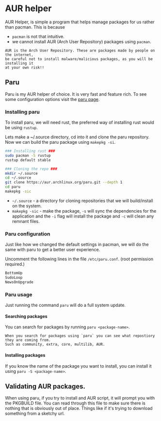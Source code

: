 # AUR helper

AUR Helper, is simple a program that helps manage packages for us rather than pacman.
This is because
- `pacman` is not that intuitive.
- we cannot install AUR (Arch User Repository) packages using `pacman`.

```admonish warning
AUR is the Arch User Repository. These are packages made by people on the internet,
be careful not to install malware/malicious packages, as you will be installing it
at your own risk!!
```

## Paru

Paru is my AUR helper of choice. It is very fast and feature rich. To see some configuration options
visit the [paru page](./apps/paru.html).

### Installing paru

To install paru, we will need rust, the preferred way of installing rust would be
using `rustup`.

Lets make a ~/.source directory, cd into it and clone the paru repository.
Now we can build the paru package using `makepkg -si`.

```sh
### Installing rust ###
sudo pacman -S rustup
rustup default stable

### Cloning the repo ###
mkdir ~/.source
cd ~/.source
git clone https://aur.archlinux.org/paru.git --depth 1
cd paru
makepkg -sic
```

- `~/.source` - a directory for cloning repositories that we will build/install on 
the system.
- `makepkg -sic` - make the package, `-s` will sync the dependencies for the application
and the `-i` flag will install the package and `-c` will clean any remnant files.

### Paru configuration

Just like how we changed the default settings in pacman, we will do the same with paru to
get a better user experience.

Uncomment the following lines in the file `/etc/paru.conf`. (root permission required.)

```sh
BottomUp
SudoLoop
NewsOnUpgrade
```

### Paru usage

Just running the command `paru` will do a full system update.

#### Searching packages

You can search for packages by running `paru <package-name>`.

~~~admonish info
When you search for packages using `paru` you can see what repostiory they are coming from.
Such as community, extra, core, multilib, AUR.
~~~

#### Installing packages

If you know the name of the package you want to install, you can install it using
`paru -S <package-name>`.

## Validating AUR packages.

When using paru, if you try to install and AUR script, it will prompt you with the PKGBUILD file.
You can read through this file to make sure there is nothing that is obviously out of place.
Things like if it's trying to download something from a sketchy url.
